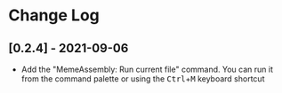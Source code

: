 # Change Log


## [0.2.4] - 2021-09-06
* Add the "MemeAssembly: Run current file" command. You can run it from the command palette or using the <kbd>Ctrl</kbd>+<kbd>M</kbd> keyboard shortcut
